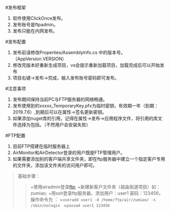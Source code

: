 ﻿#发布框架
1. 软件使用ClickOnce发布。
2. 发布账号是ftpadmin。
3. 发布只能在内网发布。

#发布配置
1. 发布前请修改Properties/AssemblyInfo.cs 中的版本号。（AppVersion.VERSION）
2. 修改完版本好重新生成项目，vs会提示重新加载项目，加载完成后可以开始发布
3. 项目右键->发布->完成，输入发布账号密码即可发布。


#注意事项
1. 发布期间保持当前PC与FTP服务器的网络畅通。
2. 发布使用到的xxxxx_TemporaryKey.pfx为临时密钥，有效期一年（到期：2019.7.6）,到期后可以在属性->签名更新密钥。
3. 如果添加nuget库的引用，记得在属性->发布->应用程序文件，将引用的库文件选择为包括。（不然用户会安装失败）


#FTP配置
 1. 目前FTP搭建在临时服务器上
 2. AirMonitor和AirDetector登录的用户既是FTP管理用户。
 3. 如果需要添加别的客户端共享文件夹，即在ftp服务器中建立一个指定客户专用的文件夹，添加该文件夹的访问用户即可。
 > 基础步骤：
 >> +使用airadmin登录[ftp](ftp://192.168.1.180);
 >> +新建新客户文件夹（祖庙街道项目）如：zumiao;
 >> +用ssh登录ftp服务器，添加用户：user1 密码：123456，操作命令为 ：
 >> +``useradd user1 -d /home/ftp/air/zumiao/ -s /sbin/nologin ``
 >> +``passwd user1 123456``